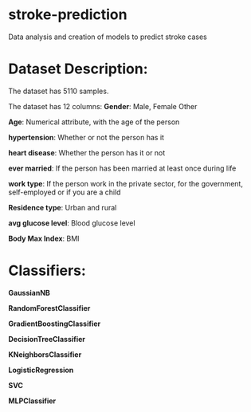 # stroke-prediction
 Data analysis and creation of models to predict stroke cases

# Dataset Description:

The dataset has 5110 samples.

The dataset has 12 columns:
**Gender**: Male, Female Other

**Age**: Numerical attribute, with the age of the person 

**hypertension**: Whether or not the person has it 

**heart disease**: Whether the person has it or not

**ever married**: If the person has been married at least once during life

**work type**: If the person work in the private sector, for the government, self-employed or if you are a child

**Residence type**:  Urban and rural

**avg glucose level**: Blood glucose level

**Body Max Index**: BMI

# Classifiers:

**GaussianNB**

**RandomForestClassifier**

**GradientBoostingClassifier**

**DecisionTreeClassifier**

**KNeighborsClassifier**

**LogisticRegression**

**SVC**

**MLPClassifier**
